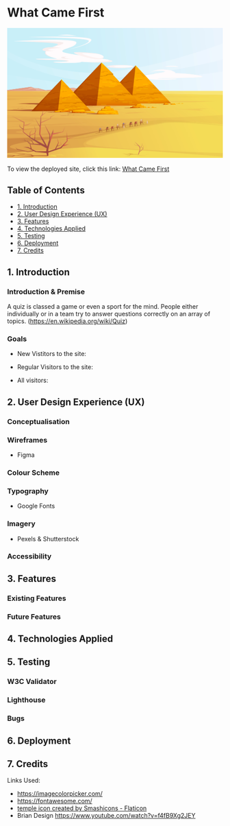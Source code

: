 # What Came First

![What Came First website, displayed on a variety of devices](assets/images/pyramid.jpg)

To view the deployed site, click this link: [What Came First](WEBSITE-LINK)

## Table of Contents

* [1. Introduction](#Introduction)
* [2. User Design Experience (UX)](#User-Design-Experience)
* [3. Features](#Features)
* [4. Technologies Applied](#Technologies-applied)
* [5. Testing](#Testing)
* [6. Deployment](#Deployment)
* [7. Credits](#Credits)

## 1. Introduction

### Introduction & Premise 

A quiz is classed a game or even a sport for the mind. People either individually or in a team try to answer questions correctly on an array of topics. (https://en.wikipedia.org/wiki/Quiz)

### Goals 

- New Vistitors to the site: 

- Regular Visitors to the site: 

- All visitors:

## 2. User Design Experience (UX)

### Conceptualisation

### Wireframes

- Figma

### Colour Scheme

### Typography

- Google Fonts

### Imagery

- Pexels & Shutterstock

### Accessibility

## 3. Features

### Existing Features

### Future Features

## 4. Technologies Applied

## 5. Testing

### W3C Validator

### Lighthouse

### Bugs

## 6. Deployment

## 7. Credits

Links Used:
- https://imagecolorpicker.com/
- https://fontawesome.com/
- <a href="https://www.flaticon.com/free-icons/greek" title="greek icons">temple icon created by Smashicons - Flaticon</a>
- Brian Design https://www.youtube.com/watch?v=f4fB9Xg2JEY